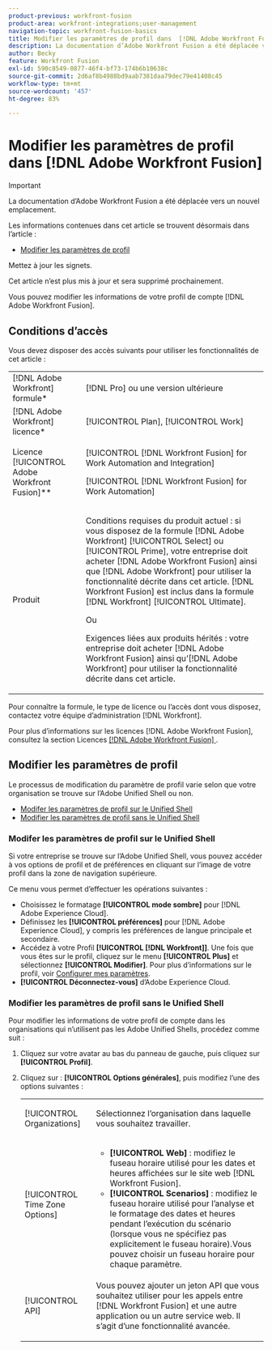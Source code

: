 ```yaml
---
product-previous: workfront-fusion
product-area: workfront-integrations;user-management
navigation-topic: workfront-fusion-basics
title: Modifier les paramètres de profil dans  [!DNL Adobe Workfront Fusion]
description: La documentation d’Adobe Workfront Fusion a été déplacée vers un nouvel emplacement. Cet article est obsolète, mais contient un lien vers le nouvel article qui couvre cette fonctionnalité.
author: Becky
feature: Workfront Fusion
exl-id: 590c8549-0877-46f4-bf73-174b6b10638c
source-git-commit: 2d6af8b4988bd9aab7381daa79dec79e41408c45
workflow-type: tm+mt
source-wordcount: '457'
ht-degree: 83%

---
```


# Modifier les paramètres de profil dans [!DNL Adobe Workfront Fusion]

>[!IMPORTANT]
>
>La documentation d’Adobe Workfront Fusion a été déplacée vers un nouvel emplacement.
>
>Les informations contenues dans cet article se trouvent désormais dans l’article :
>
>* [Modifier les paramètres de profil](https://experienceleague.adobe.com/docs/workfront-fusion/using/get-started-with-fusion/navigate-workfront-fusion/change-profile-settings.html)
>
>Mettez à jour les signets.
>
>Cet article n’est plus mis à jour et sera supprimé prochainement.

Vous pouvez modifier les informations de votre profil de compte [!DNL Adobe Workfront Fusion].

## Conditions d’accès

Vous devez disposer des accès suivants pour utiliser les fonctionnalités de cet article :

<table style="table-layout:auto"> 
 <col> 
 <col> 
 <tbody> 
  <tr> 
    <td role="rowheader">[!DNL Adobe Workfront] formule*</td> 
   <td> <p>[!DNL Pro] ou une version ultérieure</p> </td> 
  </tr> 
  <tr data-mc-conditions=""> 
   <td role="rowheader">[!DNL Adobe Workfront] licence*</td> 
   <td> <p>[!UICONTROL Plan], [!UICONTROL Work]</p> </td> 
  </tr> 
  <tr> 
   <td role="rowheader">Licence [!UICONTROL Adobe Workfront Fusion]**</td> 
   <td> <p>[!UICONTROL [!DNL Workfront Fusion] for Work Automation and Integration] </p><p>[!UICONTROL [!DNL Workfront Fusion] for Work Automation]</p>   </td> 
  </tr> 
  <tr> 
   <td role="rowheader">Produit</td> 
   <td>
   <p>Conditions requises du produit actuel : si vous disposez de la formule [!DNL Adobe Workfront] [!UICONTROL Select] ou [!UICONTROL Prime], votre entreprise doit acheter [!DNL Adobe Workfront Fusion] ainsi que [!DNL Adobe Workfront] pour utiliser la fonctionnalité décrite dans cet article. [!DNL Workfront Fusion] est inclus dans la formule [!DNL Workfront] [!UICONTROL Ultimate].</p>
   <p>Ou</p>
   <p>Exigences liées aux produits hérités : votre entreprise doit acheter [!DNL Adobe Workfront Fusion] ainsi qu’[!DNL Adobe Workfront] pour utiliser la fonctionnalité décrite dans cet article.</p>
   </td> 
  </tr> 
 </tbody> 
</table>

Pour connaître la formule, le type de licence ou l’accès dont vous disposez, contactez votre équipe d’administration [!DNL Workfront].

Pour plus d’informations sur les licences [!DNL Adobe Workfront Fusion], consultez la section Licences [[!DNL Adobe Workfront Fusion] ](../../workfront-fusion/get-started/license-automation-vs-integration.md).

## Modifier les paramètres de profil

Le processus de modification du paramètre de profil varie selon que votre organisation se trouve sur l’Adobe Unified Shell ou non.

* [Modifer les paramètres de profil sur le Unified Shell](#change-profile-settings-on-the-unified-shell)
* [Modifier les paramètres de profil sans le Unified Shell](#change-profile-settings-without-the-unified-shell)

### Modifer les paramètres de profil sur le Unified Shell

Si votre entreprise se trouve sur l’Adobe Unified Shell, vous pouvez accéder à vos options de profil et de préférences en cliquant sur l’image de votre profil dans la zone de navigation supérieure.

Ce menu vous permet d’effectuer les opérations suivantes :

* Choisissez le formatage **[!UICONTROL mode sombre]** pour [!DNL Adobe Experience Cloud].
* Définissez les **[!UICONTROL préférences]** pour [!DNL Adobe Experience Cloud], y compris les préférences de langue principale et secondaire.
* Accédez à votre Profil **[!UICONTROL [!DNL Workfront]]**. Une fois que vous êtes sur le profil, cliquez sur le menu **[!UICONTROL Plus]** et sélectionnez **[!UICONTROL Modifier]**. Pour plus d’informations sur le profil, voir [Configurer mes paramètres](/help/quicksilver/workfront-basics/manage-your-account-and-profile/configuring-your-user-profile/configure-my-settings.md).
* **[!UICONTROL Déconnectez-vous]** d’Adobe Experience Cloud.

### Modifier les paramètres de profil sans le Unified Shell

Pour modifier les informations de votre profil de compte dans les organisations qui n’utilisent pas les Adobe Unified Shells, procédez comme suit :

1. Cliquez sur votre avatar au bas du panneau de gauche, puis cliquez sur **[!UICONTROL Profil]**.
1. Cliquez sur : **[!UICONTROL Options générales]**, puis modifiez l’une des options suivantes :

   <table style="table-layout:auto"> 
    <col> 
    <col> 
    <tbody> 
     <tr> 
      <td role="rowheader">[!UICONTROL Organizations]</td> 
      <td> <p>Sélectionnez l’organisation dans laquelle vous souhaitez travailler.<br></p> </td> 
     </tr> 
     <tr> 
      <td role="rowheader">[!UICONTROL Time Zone Options]</td> 
      <td> 
       <ul> 
        <li><strong>[!UICONTROL Web]</strong> : modifiez le fuseau horaire utilisé pour les dates et heures affichées sur le site web [!DNL Workfront Fusion].</li> 
        <li><strong>[!UICONTROL Scenarios]</strong> : modifiez le fuseau horaire utilisé pour l’analyse et le formatage des dates et heures pendant l’exécution du scénario (lorsque vous ne spécifiez pas explicitement le fuseau horaire).Vous pouvez choisir un fuseau horaire pour chaque paramètre.</li> 
       </ul> </td> 
     </tr> 
     <tr data-mc-conditions=""> 
      <td role="rowheader">[!UICONTROL API]</td> 
      <td> <p>Vous pouvez ajouter un jeton API que vous souhaitez utiliser pour les appels entre [!DNL Workfront Fusion] et une autre application ou un autre service web. Il s’agit d’une fonctionnalité avancée.</p> </td> 
     </tr> 
    </tbody> 
   </table>
